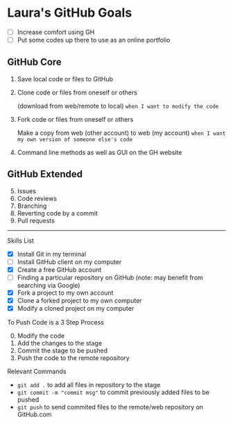 # Laura's GitHub Goals

- [ ] Increase comfort using GH
- [ ] Put some codes up there to use as an online portfolio

## GitHub Core

1. Save local code or files to GitHub

2. Clone code or files from oneself or others

   (download from web/remote to local) `when I want to modify the code`

3. Fork code or files from oneself or others

   Make a copy from web (other account) to web (my account) `when I want my own version of someone else's code`

4. Command line methods as well as GUI on the GH website

## GitHub Extended

5. Issues
6. Code reviews
7. Branching
8. Reverting code by a commit
9. Pull requests

---

Skills List

- [x] Install Git in my terminal
- [ ] Install GitHub client on my computer
- [x] Create a free GitHub account
- [ ] Finding a particular repository on GitHub (note: may benefit from searching via Google)
- [x] Fork a project to my own account
- [x] Clone a forked project to my own computer
- [x] Modify a cloned project on my computer

To Push Code is a 3 Step Process

0. Modify the code
1. Add the changes to the stage
2. Commit the stage to be pushed
3. Push the code to the remote repository

Relevant Commands

- `git add .` to add all files in repository to the stage
- `git commit -m "commit msg"` to commit previously added files to be pushed
- `git push` to send commited files to the remote/web repository on GitHub.com